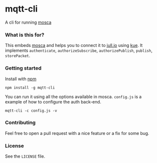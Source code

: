 # mqtt-cli

A cli for running [mosca](https://github.com/mcollina/mosca)

### What is this for? 

This embeds [mosca](https://github.com/mcollina/mosca) and helps you to connect it to 
[jull.io](https://github.com/jeloou/jull-io) using [kue](https://github.com/learnboost/kue). 
It implements `authenticate`, `authorizeSubscribe`, `authorizePublish`, `publish`, `storePacket`.

### Getting started

Install with [npm](http://npmjs.org/)

```
npm install -g mqtt-cli
```

You can run it using all the options available in mosca. `config.js`  is a example of how to configure the auth back-end.
```
mqtt-cli -c config.js -v 
```

### Contributing

Feel free to open a pull request with a nice feature or a fix for some bug.

### License

See the `LICENSE` file.